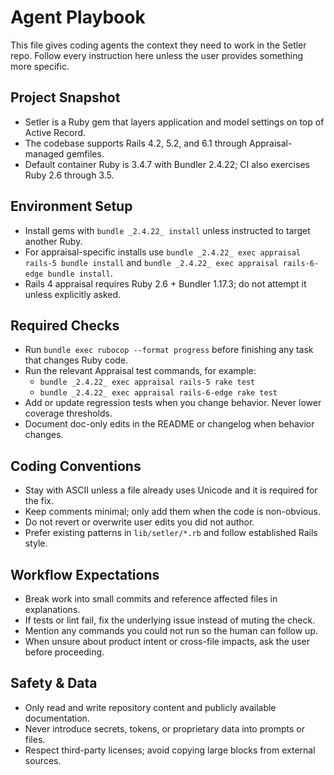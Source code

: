 # Agent Playbook

This file gives coding agents the context they need to work in the Setler repo. Follow every
instruction here unless the user provides something more specific.

## Project Snapshot

- Setler is a Ruby gem that layers application and model settings on top of Active Record.
- The codebase supports Rails 4.2, 5.2, and 6.1 through Appraisal-managed gemfiles.
- Default container Ruby is 3.4.7 with Bundler 2.4.22; CI also exercises Ruby 2.6 through 3.5.

## Environment Setup

- Install gems with `bundle _2.4.22_ install` unless instructed to target another Ruby.
- For appraisal-specific installs use `bundle _2.4.22_ exec appraisal rails-5 bundle install` and
  `bundle _2.4.22_ exec appraisal rails-6-edge bundle install`.
- Rails 4 appraisal requires Ruby 2.6 + Bundler 1.17.3; do not attempt it unless explicitly asked.

## Required Checks

- Run `bundle exec rubocop --format progress` before finishing any task that changes Ruby code.
- Run the relevant Appraisal test commands, for example:
  - `bundle _2.4.22_ exec appraisal rails-5 rake test`
  - `bundle _2.4.22_ exec appraisal rails-6-edge rake test`
- Add or update regression tests when you change behavior. Never lower coverage thresholds.
- Document doc-only edits in the README or changelog when behavior changes.

## Coding Conventions

- Stay with ASCII unless a file already uses Unicode and it is required for the fix.
- Keep comments minimal; only add them when the code is non-obvious.
- Do not revert or overwrite user edits you did not author.
- Prefer existing patterns in `lib/setler/*.rb` and follow established Rails style.

## Workflow Expectations

- Break work into small commits and reference affected files in explanations.
- If tests or lint fail, fix the underlying issue instead of muting the check.
- Mention any commands you could not run so the human can follow up.
- When unsure about product intent or cross-file impacts, ask the user before proceeding.

## Safety & Data

- Only read and write repository content and publicly available documentation.
- Never introduce secrets, tokens, or proprietary data into prompts or files.
- Respect third-party licenses; avoid copying large blocks from external sources.
